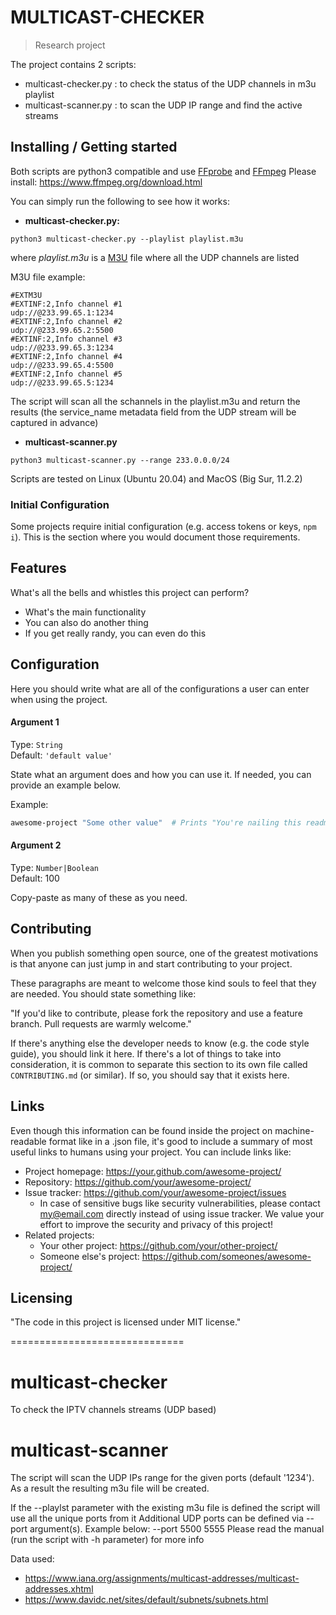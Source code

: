 
# MULTICAST-CHECKER
> Research project

The project contains 2 scripts:

- multicast-checker.py : to check the status of the UDP channels in m3u playlist
- multicast-scanner.py : to scan the UDP IP range and find the active streams

## Installing / Getting started

Both scripts are python3 compatible and use [FFprobe](https://ffmpeg.org/ffprobe.html) and [FFmpeg](https://www.ffmpeg.org/ffmpeg.html)
Please install: https://www.ffmpeg.org/download.html

You can simply run the following to see how it works:

* **multicast-checker.py:**
```shell
python3 multicast-checker.py --playlist playlist.m3u
```
where *playlist.m3u* is a [M3U](https://en.wikipedia.org/wiki/M3U) file where all the UDP channels are listed

M3U file example:
```
#EXTM3U
#EXTINF:2,Info channel #1
udp://@233.99.65.1:1234
#EXTINF:2,Info channel #2
udp://@233.99.65.2:5500
#EXTINF:2,Info channel #3
udp://@233.99.65.3:1234
#EXTINF:2,Info channel #4
udp://@233.99.65.4:5500
#EXTINF:2,Info channel #5
udp://@233.99.65.5:1234
```

The script will scan all the schannels in the playlist.m3u and return the results
(the service_name metadata field from the UDP stream will be captured in advance)


* **multicast-scanner.py**
```shell
python3 multicast-scanner.py --range 233.0.0.0/24
```



Scripts are tested on Linux (Ubuntu 20.04) and MacOS (Big Sur, 11.2.2)


### Initial Configuration

Some projects require initial configuration (e.g. access tokens or keys, `npm i`).
This is the section where you would document those requirements.


## Features

What's all the bells and whistles this project can perform?
* What's the main functionality
* You can also do another thing
* If you get really randy, you can even do this

## Configuration

Here you should write what are all of the configurations a user can enter when
using the project.

#### Argument 1
Type: `String`  
Default: `'default value'`

State what an argument does and how you can use it. If needed, you can provide
an example below.

Example:
```bash
awesome-project "Some other value"  # Prints "You're nailing this readme!"
```

#### Argument 2
Type: `Number|Boolean`  
Default: 100

Copy-paste as many of these as you need.

## Contributing

When you publish something open source, one of the greatest motivations is that
anyone can just jump in and start contributing to your project.

These paragraphs are meant to welcome those kind souls to feel that they are
needed. You should state something like:

"If you'd like to contribute, please fork the repository and use a feature
branch. Pull requests are warmly welcome."

If there's anything else the developer needs to know (e.g. the code style
guide), you should link it here. If there's a lot of things to take into
consideration, it is common to separate this section to its own file called
`CONTRIBUTING.md` (or similar). If so, you should say that it exists here.

## Links

Even though this information can be found inside the project on machine-readable
format like in a .json file, it's good to include a summary of most useful
links to humans using your project. You can include links like:

- Project homepage: https://your.github.com/awesome-project/
- Repository: https://github.com/your/awesome-project/
- Issue tracker: https://github.com/your/awesome-project/issues
  - In case of sensitive bugs like security vulnerabilities, please contact
    my@email.com directly instead of using issue tracker. We value your effort
    to improve the security and privacy of this project!
- Related projects:
  - Your other project: https://github.com/your/other-project/
  - Someone else's project: https://github.com/someones/awesome-project/


## Licensing

"The code in this project is licensed under MIT license."


==============================

# multicast-checker
To check the IPTV channels streams (UDP based)

# multicast-scanner
The script will scan the UDP IPs range for the given ports (default '1234').
As a result the resulting m3u file will be created.

If the --playlst parameter with the existing m3u file is defined the script will use all the unique ports from it
Additional UDP ports can be defined via --port argument(s). Example below:
--port 5500 5555
Please read the manual (run the script with -h parameter) for more info

Data used:
- https://www.iana.org/assignments/multicast-addresses/multicast-addresses.xhtml
- https://www.davidc.net/sites/default/subnets/subnets.html